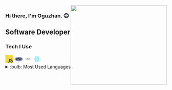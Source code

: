 <img src="https://media.giphy.com/media/l3q2RJBdaqJY2SV3O/source.gif" align="right" width="300" height="250"/>

### Hi there, I'm Oguzhan. :blush:

## Software Developer

### Tech I Use

<img src="https://raw.githubusercontent.com/github/explore/80688e429a7d4ef2fca1e82350fe8e3517d3494d/topics/javascript/javascript.png" width="25" height="25"/>
<img src="https://raw.githubusercontent.com/github/explore/80688e429a7d4ef2fca1e82350fe8e3517d3494d/topics/php/php.png" width="25" height="25"/>
<img src="https://raw.githubusercontent.com/github/explore/80688e429a7d4ef2fca1e82350fe8e3517d3494d/topics/jquery/jquery.png" width="25" height="25"/>
<img src="https://raw.githubusercontent.com/github/explore/80688e429a7d4ef2fca1e82350fe8e3517d3494d/topics/react/react.png" width="25" height="25"/>

<details>
<summary>:bulb: Most Used Languages</summary>
<img src="https://github-readme-stats.vercel.app/api/top-langs/?username=OguzhanAgca&layout=compact"/>
</details>
